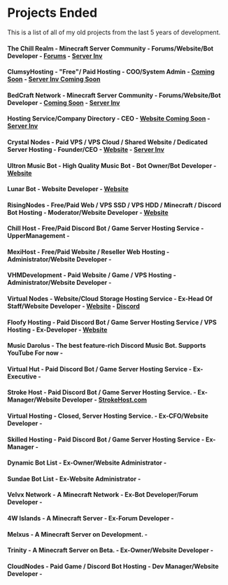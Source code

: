 # Projects Ended
This is a list of all of my old projects from the last 5 years of development.

#### The Chill Realm - Minecraft Server Community - Forums/Website/Bot Developer - [Forums](https://chillrealm.ml/) - [Server Inv](https://discord.gg/eHqq4zwfEw)
#### ClumsyHosting - "Free"/ Paid Hosting - COO/System Admin - [Coming Soon]() - [Server Inv Coming Soon]()
#### BedCraft Network - Minecraft Server Community - Forums/Website/Bot Developer - [Coming Soon]() - [Server Inv](https://discord.gg/r3aM693mc8)
#### Hosting Service/Company Directory - CEO - [Website Coming Soon]() - [Server Inv](https://discord.gg/z9duhbNjE7)
#### Crystal Nodes - Paid VPS / VPS Cloud /  Shared Website / Dedicated Server Hosting - Founder/CEO - [Website](https://crystal-nodes.xyz) - [Server Inv](https://discord.gg/U9vRCB7Ttn)
#### Ultron Music Bot - High Quality Music Bot - Bot Owner/Bot Developer - [Website](https://ultronmusicbot.tk)
#### Lunar Bot - Website Developer - [Website](https://lunar-bot.ml)
#### RisingNodes - Free/Paid Web / VPS SSD / VPS HDD / Minecraft / Discord Bot Hosting - Moderator/Website Developer - [Website](https://risingnodes.xyz)
#### Chill Host - Free/Paid Discord Bot / Game Server Hosting Service - UpperManagement -
#### MexiHost - Free/Paid Website / Reseller Web Hosting - Administrator/Website Developer -
#### VHMDevelopment - Paid Website / Game / VPS Hosting - Administrator/Website Developer - 
#### Virtual Nodes - Website/Cloud Storage Hosting Service - Ex-Head Of Staff/Website Developer - [Website](https://virtualnodes.ml) - [Discord](https://discord.virtualnodes.ml)
#### Floofy Hosting - Paid Discord Bot / Game Server Hosting Service / VPS Hosting - Ex-Developer - [Website](https://floofyhosting.com)
#### Music Darolus - The best feature-rich Discord Music Bot. Supports YouTube For now -
#### Virtual Hut - Paid Discord Bot / Game Server Hosting Service - Ex-Executive -
#### Stroke Host - Paid Discord Bot / Game Server Hosting Service. - Ex-Manager/Website Developer - [StrokeHost.com](https://strokehost.com)
#### Virtual Hosting - Closed, Server Hosting Service. - Ex-CFO/Website Developer -
#### Skilled Hosting - Paid Discord Bot / Game Server Hosting Service - Ex-Manager -
#### Dynamic Bot List - Ex-Owner/Website Administrator -
#### Sundae Bot List - Ex-Website Administrator -
#### Velvx Network - A Minecraft Network - Ex-Bot Developer/Forum Developer -
#### 4W Islands - A Minecraft Server - Ex-Forum Developer - 
#### Melxus - A Minecraft Server on Development. -
#### Trinity - A Minecraft Server on Beta. - Ex-Owner/Website Developer -
#### CloudNodes - Paid Game / Discord Bot Hosting - Dev Manager/Website Developer -
